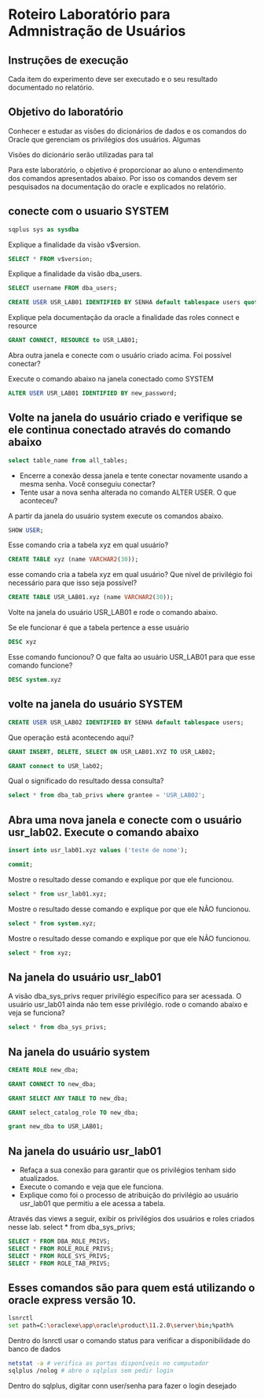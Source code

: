 # Roteiro Laboratório para Admnistração de Usuários

## Instruções de execução

Cada item do experimento deve ser executado e o seu resultado documentado no relatório.

## Objetivo do laboratório

Conhecer e estudar as visões do dicionários de dados e os comandos do Oracle que gerenciam os privilégios dos usuários. Algumas

Visões do dicionário serão utilizadas para tal

Para este laboratório, o objetivo é proporcionar ao aluno o entendimento dos comandos apresentados abaixo. Por isso os comandos devem ser pesquisados na documentação do oracle e explicados no relatório.

## conecte com o usuario SYSTEM

```sql
sqplus sys as sysdba
```

Explique a finalidade da visão v$version.

```sql
SELECT * FROM v$version;
```

Explique a finalidade da visão dba_users.

```sql
SELECT username FROM dba_users;

CREATE USER USR_LAB01 IDENTIFIED BY SENHA default tablespace users quota unlimited on users; 
```

Explique pela documentação da oracle a finalidade das roles connect e resource

```sql
GRANT CONNECT, RESOURCE to USR_LAB01;
```

Abra outra janela e conecte com o usuário criado acima. Foi possível conectar?

Execute o comando abaixo na janela conectado como SYSTEM

```sql
ALTER USER USR_LAB01 IDENTIFIED BY new_password;
```

## Volte na janela do usuário criado e verifique se ele continua conectado através do comando abaixo

```sql
select table_name from all_tables;
```

- Encerre a conexão dessa janela e tente conectar novamente usando a mesma senha. Você conseguiu conectar?
- Tente usar a nova senha alterada no comando ALTER USER. O que aconteceu?

A partir da janela do usuário system execute os comandos abaixo.

```sql
SHOW USER;
```

Esse comando cria a tabela xyz em qual usuário?

```sql
CREATE TABLE xyz (name VARCHAR2(30));
```

esse comando cria a tabela xyz em qual usuário?
Que nível de privilégio foi necessário para que isso seja possível?

```sql
CREATE TABLE USR_LAB01.xyz (name VARCHAR2(30));
```

Volte na janela do usuário USR_LAB01 e rode o comando abaixo.

Se ele funcionar é que a tabela pertence a esse usuário

```sql
DESC xyz 
```

Esse comando funcionou? O que falta ao usuário USR_LAB01 para que esse comando funcione?

```sql
DESC system.xyz
```

## volte na janela do usuário SYSTEM

```sql
CREATE USER USR_LAB02 IDENTIFIED BY SENHA default tablespace users;
```

Que operação está acontecendo aqui?

```sql
GRANT INSERT, DELETE, SELECT ON USR_LAB01.XYZ TO USR_LAB02;

GRANT connect to USR_lab02;
```

Qual o significado do resultado dessa consulta?

```sql
select * from dba_tab_privs where grantee = 'USR_LAB02';
```

## Abra uma nova janela e conecte com o usuário usr_lab02. Execute o comando abaixo

```sql
insert into usr_lab01.xyz values ('teste de nome');

commit;
```

Mostre o resultado desse comando e explique por que ele funcionou.

```sql
select * from usr_lab01.xyz;
```

Mostre o resultado desse comando e explique por que ele NÃO funcionou.

```sql
select * from system.xyz;
```

Mostre o resultado desse comando e explique por que ele NÃO funcionou.

```sql
select * from xyz;
```

## Na janela do usuário usr_lab01

A visão dba_sys_privs requer privilégio específico para ser acessada. O usuário usr_lab01 ainda não tem esse privilégio. rode o comando abaixo e veja se funciona?

```sql
select * from dba_sys_privs;
```

## Na janela do usuário system

```sql
CREATE ROLE new_dba;

GRANT CONNECT TO new_dba;

GRANT SELECT ANY TABLE TO new_dba;

GRANT select_catalog_role TO new_dba;

grant new_dba to USR_LAB01;
```

## Na janela do usuário usr_lab01

- Refaça a sua conexão para garantir que os privilégios tenham sido atualizados.
- Execute o comando e veja que ele funciona.
- Explique como foi o processo de atribuição do privilégio ao usuário usr_lab01 que permitiu a ele acessa a tabela.

Através das views a seguir, exibir os privilégios dos usuários e roles criados nesse lab.
select * from dba_sys_privs;

```sql
SELECT * FROM DBA_ROLE_PRIVS;
SELECT * FROM ROLE_ROLE_PRIVS;
SELECT * FROM ROLE_SYS_PRIVS;
SELECT * FROM ROLE_TAB_PRIVS;
```

## Esses comandos são para quem está utilizando o oracle express versão 10.

```bash
lsnrctl
set path=C:\oraclexe\app\oracle\product\11.2.0\server\bin;%path%
```

Dentro do lsnrctl usar o comando status para verificar a disponibilidade do banco de dados

```bash
netstat -a # verifica as portas disponíveis no computador
sqlplus /nolog # abre o sqlplus sem pedir login
```

Dentro do sqlplus, digitar conn user/senha para fazer o login desejado
